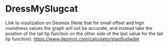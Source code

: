 # DressMySlugcat
Link to visulization on Desmos (Note that for small offset and high roundness values the graph will not be accurate, and instead take the position of the tail tip function on the other side of the last value for the tail tip function):
https://www.desmos.com/calculator/plaq5udwdm
